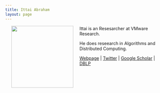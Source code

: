 ```yaml
---
title: Ittai Abraham
layout: page
---
```


<img align="left" width="200" height="200" src="../img/ittai.jpg" hspace="20"> 

Ittai is an Resesarcher at VMware Research.

He does reseearch in Algorithms and Distributed Computing.

[Webpage](https://research.vmware.com/researchers/ittai-abraham) \| [Twitter](https://twitter.com/ittaia) \| [Google Scholar](https://scholar.google.com/citations?user=VRR8fGoAAAAJ&hl=en) \| [DBLP](https://dblp.uni-trier.de/pers/hd/a/Abraham:Ittai)
